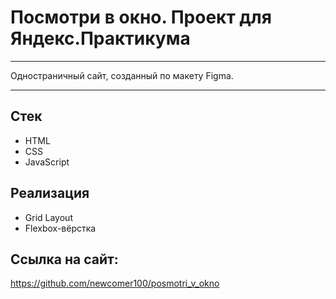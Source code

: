 # Посмотри в окно. Проект для Яндекс.Практикума

---

Одностраничный сайт, созданный по макету Figma. 

---

## Стек

- HTML
- CSS
- JavaScript

## Реализация

- Grid Layout
- Flexbox-вёрстка

## Ссылка на сайт:

https://github.com/newcomer100/posmotri_v_okno